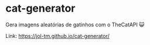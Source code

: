 # cat-generator

Gera imagens aleatórias de gatinhos com o TheCatAPI 😺

Link: https://jol-tm.github.io/cat-generator/
